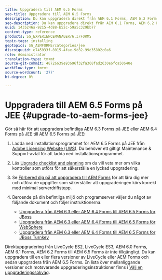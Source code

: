 ```yaml
---
title: Uppgradera till AEM 6.5 Forms
seo-title: Uppgradera till AEM 6.5 Forms
description: Du kan uppgradera direkt från AEM 6.1 Forms, AEM 6.2 Forms och LiveCycle ES4 SP1 till AEM 6.3 Forms.
seo-description: Du kan uppgradera direkt från AEM 6.1 Forms, AEM 6.2 Forms och LiveCycle ES4 SP1 till AEM 6.3 Forms.
uuid: 1435246a-9215-4d88-b52c-59a5c329bb77
content-type: reference
products: SG_EXPERIENCEMANAGER/6.3/FORMS
topic-tags: installing
geptopics: SG_AEMFORMS/categories/jee
discoiquuid: e745033f-8015-4fae-9d82-99d35802c0a6
role: Administratör
translation-type: tm+mt
source-git-commit: 48726639e93696f32fa368fad2630e6fca50640e
workflow-type: tm+mt
source-wordcount: '277'
ht-degree: 0%

---
```



# Uppgradera till AEM 6.5 Forms på JEE {#upgrade-to-aem-forms-jee}

Gör så här för att uppgradera befintliga AEM 6.3 Forms på JEE eller AEM 6.4 Forms på JEE till AEM 6.5 Forms på JEE:

1. Ladda ned installationsprogrammet för AEM 6.5 Forms på JEE från [Adobe Licensing Website (LWS)](https://licensing.adobe.com/). Du behöver ett giltigt Maintenance &amp; Support-avtal för att ladda ned installationsprogrammet.
1. Läs [Upgrade checklist and planning](https://www.adobe.com/go/learn_aemfroms_upgrade_checklist_65) om du vill veta mer om vilka kontroller som utförs för att säkerställa en lyckad uppgradering.
1. Se [Förbered dig på att uppgradera till AEM Forms](https://www.adobe.com/go/learn_aemforms_prepareupgrade_65) för att lära dig mer och utföra de uppgifter som säkerställer att uppgraderingen körs korrekt med minimal serverdriftstopp.
1. Beroende på din befintliga miljö och programserver väljer du något av följande dokument och följer instruktionerna.

   * [Uppgradera från AEM 6.3 eller AEM 6.4 Forms till AEM 6.5 Forms for JBoss](http://www.adobe.com/go/learn_aemforms_upgradeJBoss_65)
   * [Uppgradera från AEM 6.3 eller AEM 6.4 Forms till AEM 6.5 Forms för WebSphere](http://www.adobe.com/go/learn_aemforms_upgradeWebSphere_65)
   * [Uppgradera från AEM 6.3 eller AEM 6.4 Forms till AEM 6.5 Forms for JBoss Turnkey](http://www.adobe.com/go/learn_aemforms_upgradeTurnkey_65)

Direktuppgradering från LiveCycle ES2, LiveCycle ES3, AEM 6.0 Forms, AEM 6.1 Forms, AEM 6.2 Forms till AEM 6.5 Forms är inte tillgängligt. Du kan uppgradera till en eller flera versioner av LiveCycle eller AEM Forms och sedan uppgradera från AEM 6.5 Forms. En lista över mellanliggande versioner och motsvarande uppgraderingsinstruktioner finns i [Välj en uppgraderingssökväg](upgrade.md).

